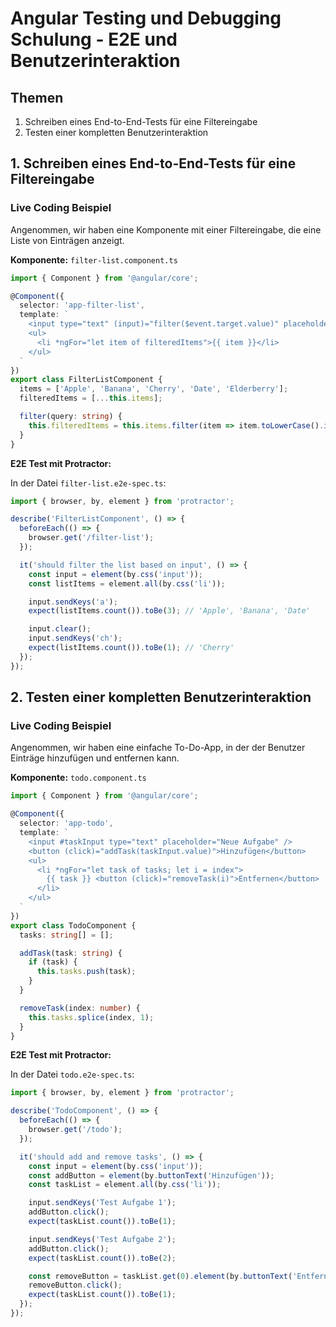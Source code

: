 
# Angular Testing und Debugging Schulung - E2E und Benutzerinteraktion

## Themen

1. Schreiben eines End-to-End-Tests für eine Filtereingabe
2. Testen einer kompletten Benutzerinteraktion

## 1. Schreiben eines End-to-End-Tests für eine Filtereingabe

### Live Coding Beispiel

Angenommen, wir haben eine Komponente mit einer Filtereingabe, die eine Liste von Einträgen anzeigt.

**Komponente:** `filter-list.component.ts`

```typescript
import { Component } from '@angular/core';

@Component({
  selector: 'app-filter-list',
  template: `
    <input type="text" (input)="filter($event.target.value)" placeholder="Filter..." />
    <ul>
      <li *ngFor="let item of filteredItems">{{ item }}</li>
    </ul>
  `
})
export class FilterListComponent {
  items = ['Apple', 'Banana', 'Cherry', 'Date', 'Elderberry'];
  filteredItems = [...this.items];

  filter(query: string) {
    this.filteredItems = this.items.filter(item => item.toLowerCase().includes(query.toLowerCase()));
  }
}
```

**E2E Test mit Protractor:**

In der Datei `filter-list.e2e-spec.ts`:

```typescript
import { browser, by, element } from 'protractor';

describe('FilterListComponent', () => {
  beforeEach(() => {
    browser.get('/filter-list');
  });

  it('should filter the list based on input', () => {
    const input = element(by.css('input'));
    const listItems = element.all(by.css('li'));

    input.sendKeys('a');
    expect(listItems.count()).toBe(3); // 'Apple', 'Banana', 'Date'

    input.clear();
    input.sendKeys('ch');
    expect(listItems.count()).toBe(1); // 'Cherry'
  });
});
```

## 2. Testen einer kompletten Benutzerinteraktion

### Live Coding Beispiel

Angenommen, wir haben eine einfache To-Do-App, in der der Benutzer Einträge hinzufügen und entfernen kann.

**Komponente:** `todo.component.ts`

```typescript
import { Component } from '@angular/core';

@Component({
  selector: 'app-todo',
  template: `
    <input #taskInput type="text" placeholder="Neue Aufgabe" />
    <button (click)="addTask(taskInput.value)">Hinzufügen</button>
    <ul>
      <li *ngFor="let task of tasks; let i = index">
        {{ task }} <button (click)="removeTask(i)">Entfernen</button>
      </li>
    </ul>
  `
})
export class TodoComponent {
  tasks: string[] = [];

  addTask(task: string) {
    if (task) {
      this.tasks.push(task);
    }
  }

  removeTask(index: number) {
    this.tasks.splice(index, 1);
  }
}
```

**E2E Test mit Protractor:**

In der Datei `todo.e2e-spec.ts`:

```typescript
import { browser, by, element } from 'protractor';

describe('TodoComponent', () => {
  beforeEach(() => {
    browser.get('/todo');
  });

  it('should add and remove tasks', () => {
    const input = element(by.css('input'));
    const addButton = element(by.buttonText('Hinzufügen'));
    const taskList = element.all(by.css('li'));

    input.sendKeys('Test Aufgabe 1');
    addButton.click();
    expect(taskList.count()).toBe(1);

    input.sendKeys('Test Aufgabe 2');
    addButton.click();
    expect(taskList.count()).toBe(2);

    const removeButton = taskList.get(0).element(by.buttonText('Entfernen'));
    removeButton.click();
    expect(taskList.count()).toBe(1);
  });
});
```